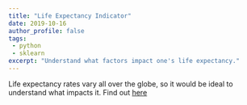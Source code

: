 ```yaml
---
title: "Life Expectancy Indicator"
date: 2019-10-16
author_profile: false
tags: 
 - python
 - sklearn
excerpt: "Understand what factors impact one's life expectancy."
---
```


Life expectancy rates vary all over the globe, so it would be ideal to understand what impacts it. Find out [here](https://github.com/jckett/Life-Expectancy-Case-Study)
